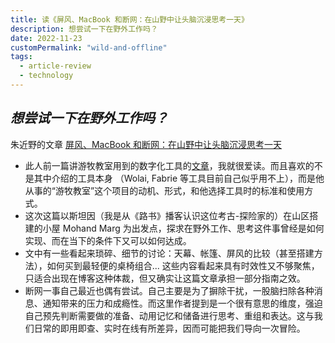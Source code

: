 ```yaml
---
title: 读《屏风、MacBook 和断网：在山野中让头脑沉浸思考一天》
description: 想尝试一下在野外工作吗？
date: 2022-11-23
customPermalink: "wild-and-offline"
tags:
  - article-review
  - technology
---
```


## _想尝试一下在野外工作吗？_

朱近野的文章 [屏风、MacBook 和断网：在山野中让头脑沉浸思考一天](https://sspai.com/post/76800) 
- 此人前一篇讲游牧教室用到的数字化工具的[文章](https://sspai.com/post/75159)，我就很爱读。而且喜欢的不是其中介绍的工具本身 （Wolai, Fabrie 等工具目前自己似乎用不上），而是他从事的“游牧教室”这个项目的动机、形式，和他选择工具时的标准和使用方式。
- 这次这篇以斯坦因（我是从《路书》播客认识这位考古-探险家的）在山区搭建的小屋 Mohand Marg 为出发点，探求在野外工作、思考这件事曾经是如何实现、而在当下的条件下又可以如何达成。
- 文中有一些看起来琐碎、细节的讨论：天幕、帐篷、屏风的比较（甚至搭建方法），如何买到最轻便的桌椅组合... 这些内容看起来具有时效性又不够聚焦，只适合出现在博客这种体裁，但又确实让这篇文章承担一部分指南之效。
- 断网一事自己最近也偶有尝试。自己主要是为了摒除干扰，一股脑扫除各种消息、通知带来的压力和成瘾性。而这里作者提到是一个很有意思的维度，强迫自己预先判断需要做的准备、动用记忆和储备进行思考、重组和表达。这与我们日常的即用即查、实时在线有所差异，因而可能把我们导向一次冒险。
